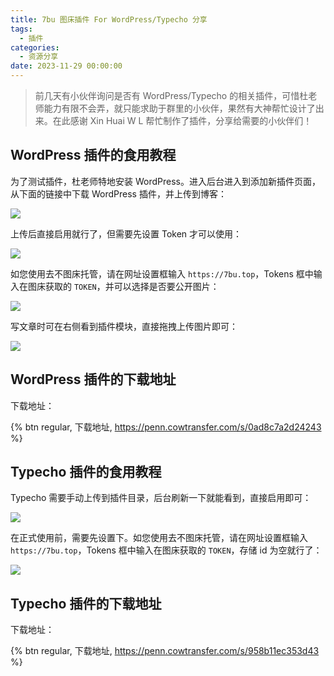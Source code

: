 ```yaml
---
title: 7bu 图床插件 For WordPress/Typecho 分享
tags:
  - 插件
categories:
  - 资源分享
date: 2023-11-29 00:00:00
---
```


> 前几天有小伙伴询问是否有 WordPress/Typecho 的相关插件，可惜杜老师能力有限不会弄，就只能求助于群里的小伙伴，果然有大神帮忙设计了出来。在此感谢 Xin Huai W L 帮忙制作了插件，分享给需要的小伙伴们！

<!-- more -->

## WordPress 插件的食用教程

为了测试插件，杜老师特地安装 WordPress。进入后台进入到添加新插件页面，从下面的链接中下载 WordPress 插件，并上传到博客：

![](https://cdn.dusays.com/2023/11/651-1.jpg)

上传后直接启用就行了，但需要先设置 Token 才可以使用：

![](https://cdn.dusays.com/2023/11/651-2.jpg)

如您使用去不图床托管，请在网址设置框输入 `https://7bu.top`，Tokens 框中输入在图床获取的 `TOKEN`，并可以选择是否要公开图片：

![](https://cdn.dusays.com/2023/11/651-3.jpg)

写文章时可在右侧看到插件模块，直接拖拽上传图片即可：

![](https://cdn.dusays.com/2023/11/651-4.jpg)

## WordPress 插件的下载地址

下载地址：

{% btn regular, 下载地址, https://penn.cowtransfer.com/s/0ad8c7a2d24243 %}

## Typecho 插件的食用教程

Typecho 需要手动上传到插件目录，后台刷新一下就能看到，直接启用即可：

![](https://cdn.dusays.com/2023/11/651-5.jpg)

在正式使用前，需要先设置下。如您使用去不图床托管，请在网址设置框输入 `https://7bu.top`，Tokens 框中输入在图床获取的 `TOKEN`，存储 id 为空就行了：

![](https://cdn.dusays.com/2023/11/651-6.jpg)

## Typecho 插件的下载地址

下载地址：

{% btn regular, 下载地址, https://penn.cowtransfer.com/s/958b11ec353d43 %}